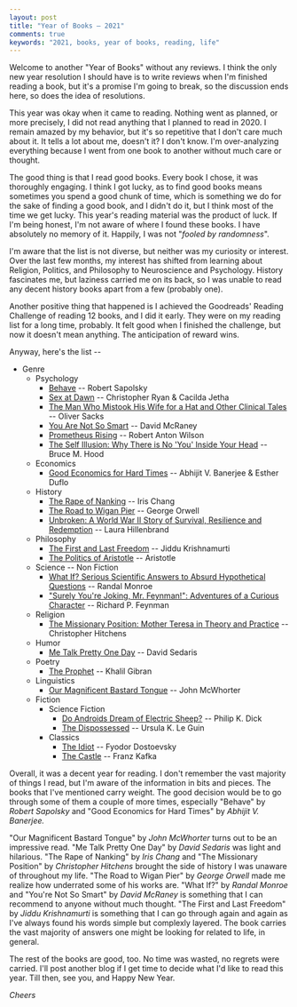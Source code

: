 ```yaml
---
layout: post
title: "Year of Books ― 2021"
comments: true
keywords: "2021, books, year of books, reading, life"
---
```


Welcome to another "Year of Books" without any reviews. I think the only new year resolution I should have is to write reviews when I'm finished reading a book, but it's a promise I'm going to break, so the discussion ends here, so does the idea of resolutions.

This year was okay when it came to reading. Nothing went as planned, or more precisely, I did not read anything that I planned to read in 2020. I remain amazed by my behavior, but it's so repetitive that I don't care much about it. It tells a lot about me, doesn't it? I don't know. I'm over-analyzing everything because I went from one book to another without much care or thought.

The good thing is that I read good books. Every book I chose, it was thoroughly engaging. I think I got lucky, as to find good books means sometimes you spend a good chunk of time, which is something we do for the sake of finding a good book, and I didn't do it, but I think most of the time we get lucky. This year's reading material was the product of luck. If I'm being honest, I'm not aware of where I found these books. I have absolutely no memory of it. Happily, I was not "*fooled by randomness*".

I'm aware that the list is not diverse, but neither was my curiosity or interest. Over the last few months, my interest has shifted from learning about Religion, Politics, and Philosophy to Neuroscience and Psychology. History fascinates me, but laziness carried me on its back, so I was unable to read any decent history books apart from a few (probably one).

Another positive thing that happened is I achieved the Goodreads' Reading Challenge of reading 12 books, and I did it early. They were on my reading list for a long time, probably. It felt good when I finished the challenge, but now it doesn't mean anything. The anticipation of reward wins.

Anyway, here's the list --

- Genre
	- Psychology
		- [Behave](https://www.goodreads.com/book/show/31170723-behave) -- Robert Sapolsky
		- [Sex at Dawn](https://www.goodreads.com/book/show/7640261-sex-at-dawn) -- Christopher Ryan & Cacilda Jetha
		- [The Man Who Mistook His Wife for a Hat and Other Clinical Tales](https://www.goodreads.com/book/show/63697.The_Man_Who_Mistook_His_Wife_for_a_Hat_and_Other_Clinical_Tales) -- Oliver Sacks
		- [You Are Not So Smart](https://www.goodreads.com/book/show/11709037-you-are-not-so-smart) -- David McRaney
		- [Prometheus Rising](https://www.goodreads.com/book/show/28597.Prometheus_Rising) -- Robert Anton Wilson
		- [The Self Illusion: Why There is No 'You' Inside Your Head](https://www.goodreads.com/book/show/13384559-the-self-illusion) -- Bruce M. Hood
	- Economics
		- [Good Economics for Hard Times](https://www.goodreads.com/book/show/51014619-good-economics-for-hard-times) -- Abhijit V. Banerjee & Esther Duflo
	- History
		- [The Rape of Nanking](https://www.goodreads.com/book/show/95784.The_Rape_of_Nanking) -- Iris Chang
		- [The Road to Wigan Pier](https://www.goodreads.com/book/show/30553.The_Road_to_Wigan_Pier) -- George Orwell
		- [ Unbroken: A World War II Story of Survival, Resilience and Redemption](https://www.goodreads.com/book/show/8664353-unbroken) --  Laura Hillenbrand
	- Philosophy
		- [The First and Last Freedom](https://www.goodreads.com/book/show/64710.The_First_and_Last_Freedom) -- Jiddu Krishnamurti
		- [The Politics of Aristotle](https://www.goodreads.com/book/show/982463.The_Politics_of_Aristotle) -- Aristotle
	- Science -- Non Fiction
		- [What If? Serious Scientific Answers to Absurd Hypothetical Questions](https://www.goodreads.com/book/show/21413662-what-if-serious-scientific-answers-to-absurd-hypothetical-questions)  -- Randal Monroe
		- ["Surely You're Joking, Mr. Feynman!": Adventures of a Curious Character](https://www.goodreads.com/book/show/35167685-surely-you-re-joking-mr-feynman) -- Richard P. Feynman
	- Religion
		- [The Missionary Position: Mother Teresa in Theory and Practice](https://www.goodreads.com/book/show/43372.The_Missionary_Position) -- Christopher Hitchens
	- Humor
		- [Me Talk Pretty One Day](https://www.goodreads.com/book/show/4137.Me_Talk_Pretty_One_Day) -- David Sedaris
	- Poetry
		- [The Prophet](https://www.goodreads.com/book/show/2547.The_Prophet) -- Khalil Gibran
	- Linguistics
		- [Our Magnificent Bastard Tongue](https://www.goodreads.com/book/show/3143472-our-magnificent-bastard-tongue) -- John McWhorter
	- Fiction
		- Science Fiction
			- [Do Androids Dream of Electric Sheep?](https://www.goodreads.com/book/show/36402034-do-androids-dream-of-electric-sheep) -- Philip K. Dick
			- [The Dispossessed](https://www.goodreads.com/book/show/13651.The_Dispossessed) -- Ursula K. Le Guin
		- Classics
			- [The Idiot](https://www.goodreads.com/book/show/12505.The_Idiot) -- Fyodor Dostoevsky
			- [The Castle](https://www.goodreads.com/book/show/333538.The_Castle) -- Franz Kafka




Overall, it was a decent year for reading. I don't remember the vast majority of things I read, but I'm aware of the information in bits and pieces. The books that I've mentioned carry weight. The good decision would be to go through some of them a couple of more times, especially "Behave" by *Robert Sapolsky* and "Good Economics for Hard Times" by *Abhijit V. Banerjee.*

"Our Magnificent Bastard Tongue" by *John McWhorter* turns out to be an impressive read. "Me Talk Pretty One Day" by *David Sedaris* was light and hilarious. "The Rape of Nanking" by *Iris Chang* and "The Missionary Position" by *Christopher Hitchens* brought the side of history I was unaware of throughout my life. "The Road to Wigan Pier" by *George Orwell* made me realize how underrated some of his works are. "What If?" by *Randal Monroe* and "You're Not So Smart" by *David McRaney* is something that I can recommend to anyone without much thought. "The First and Last Freedom" by *Jiddu Krishnamurti* is something that I can go through again and again as I've always found his words simple but complexly layered. The book carries the vast majority of answers one might be looking for related to life, in general.

The rest of the books are good, too. No time was wasted, no regrets were carried. I'll post another blog if I get time to decide what I'd like to read this year. Till then, see you, and Happy New Year.

*Cheers*
